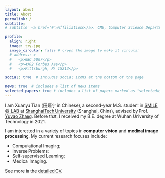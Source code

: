 ```yaml
---
layout: about
title: About
permalink: /
subtitle:
# subtitle: <a href='#'>Affiliations</a>. CMU, Computer Science Department, Pittsburgh.

profile:
  align: right
  image: txy.jpg
  image_circular: false # crops the image to make it circular
  # address: >
  #   <p>GHC 5007</p>
  #   <p>4902 Forbes Ave</p>
  #   <p>Pittsburgh, PA 15213</p>

social: true  # includes social icons at the bottom of the page

news: true  # includes a list of news items
selected_papers: true # includes a list of papers marked as "selected={true}"
---
```


I am Xuanyu Tian (田烜宇 in Chinese), a second-year M.S. student in [SMILE:smile: LAB](https://smilelab.com.cn) at [ShanghaiTech University](https://www.shanghaitech.edu.cn/eng/) (Shanghai, China), advised by Prof. [Yuyao Zhang](https://sist.shanghaitech.edu.cn/sist_en/2020/0814/c7582a54827/page.htm). Before that, I received my B.E. degree at Wuhan University of Technology in 2021.

I am interested in a variety of topics in <strong>computer vision</strong> and <strong>medical image processing</strong>. My current research focuses include: <br>
* Computational Imaging; <br>
* Inverse Problems; <br>
* Self-supervised Learning; <br>
* Medical Imaging.

See more in the [detailed CV](https://MeijiTian.github.io/assets/pdf/XuanyuTian.pdf).